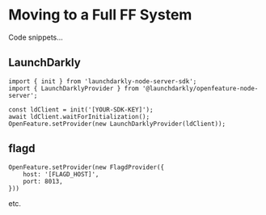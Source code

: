 # Moving to a Full FF System

Code snippets...

## LaunchDarkly
```
import { init } from 'launchdarkly-node-server-sdk';
import { LaunchDarklyProvider } from '@launchdarkly/openfeature-node-server';

const ldClient = init('[YOUR-SDK-KEY]');
await ldClient.waitForInitialization();
OpenFeature.setProvider(new LaunchDarklyProvider(ldClient));
```

## flagd
```
OpenFeature.setProvider(new FlagdProvider({
    host: '[FLAGD_HOST]',
    port: 8013,
}))
```

etc.
